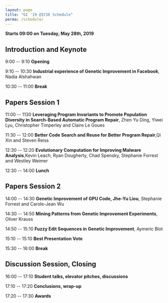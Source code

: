 ```yaml
---                                                                     
layout: page                                                            
title: "GI '19 @ICSE Schedule"                                                        
perma: /schedule/                                                        
---      
```


**Starts 09:00 on Tuesday, May 28th, 2019**

## Introduction and Keynote

9:00 -- 9:10 **Opening**

9:10 -- 10:30 **Industrial experience of Genetic Improvement in Facebook**, Nadia Alshahwan

10:30 -- 11:00 **Break**

## Papers Session 1

11:00 -- 1130 **Leveraging Program Invariants to Promote Population Diversity in Search-Based Automatic Program Repair**, Zhen Yu Ding, Yiwei Lyu, Christopher Timperley and Claire Le Goues

11:30 -- 12:00 **Better Code Search and Reuse for Better Program Repair**,Qi Xin and Steven Reiss

12:30 -- 12:20 **Evolutionary Computation for Improving Malware Analysis**,Kevin Leach, Ryan Dougherty, Chad Spensky, Stephanie Forrest and Westley Weimer

12:30 -- 14:00 **Lunch**

## Papers Session 2

14:00 -- 14:30 **Genetic Improvement of GPU Code, Jhe-Yu Liou**, Stephanie Forrest and Carole-Jean Wu 

14:30 -- 14:50 **Mining Patterns from Genetic Improvement Experiments**, Oliver Krauss

14:50 -- 15:10 **Fuzzy Edit Sequences in Genetic Improvement**, Aymeric Blot

15:10 -- 15:10 **Best Presentation Vote**

15:30 -- 16:00 **Break**
 
## Discussion Session, Closing

16:00 -- 17:10 **Student talks, elevator pitches, discussions**

17:10 -- 17:20 **Conclusions, wrap-up**

17:20 -- 17:30 **Awards**
